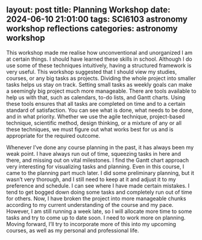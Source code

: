layout: post
title: Planning Workshop
date: 2024-06-10 21:01:00
tags: SCI6103 astronomy workshop reflections
categories: astronomy workshop
---
This workshop made me realise how unconventional and unorganized I am at certain things. I should have learned these skills in school. Although I do use some of these techniques intuitively, having a structured framework is very useful. This workshop suggested that I should view my studies, courses, or any big tasks as projects. Dividing the whole project into smaller tasks helps us stay on track. Setting small tasks as weekly goals can make a seemingly big project much more manageable. There are tools available to help us with that, such as calendars, to-do lists, and Gantt charts. Using these tools ensures that all tasks are completed on time and to a certain standard of satisfaction. You can see what is done, what needs to be done, and in what priority. Whether we use the agile technique, project-based technique, scientific method, design thinking, or a mixture of any or all these techniques, we must figure out what works best for us and is appropriate for the required outcome.

Whenever I’ve done any course planning in the past, it has always been my weak point. I have always run out of time, squeezing tasks in here and there, and missing out on vital milestones. I find the Gantt chart approach very interesting for visualizing tasks and planning. Even in this course, I came to the planning part much later. I did some preliminary planning, but it wasn’t very thorough, and I still need to keep at it and adjust it to my preference and schedule. I can see where I have made certain mistakes. I tend to get bogged down doing some tasks and completely run out of time for others. Now, I have broken the project into more manageable chunks according to my current understanding of the course and my pace. However, I am still running a week late, so I will allocate more time to some tasks and try to come up to date soon. I need to work more on planning. Moving forward, I’ll try to incorporate more of this into my upcoming courses, as well as my personal and professional life.
